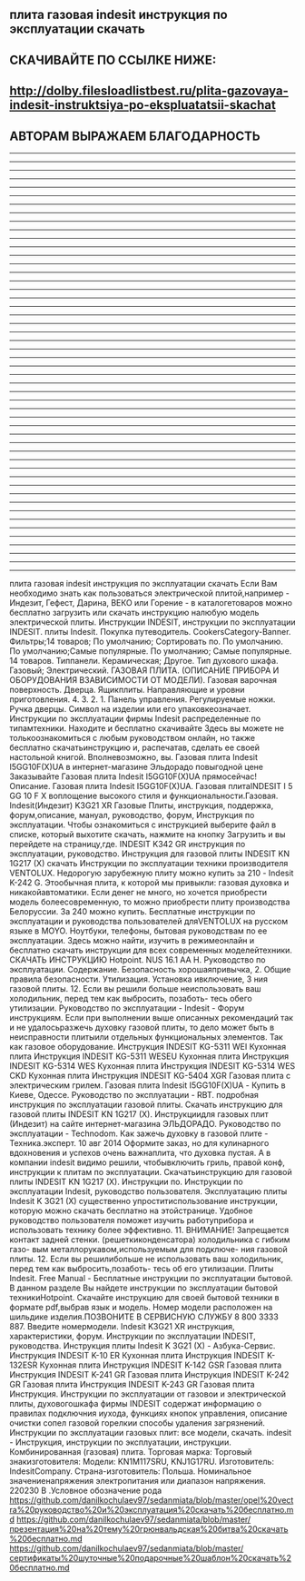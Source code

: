 плита газовая indesit инструкция по эксплуатации скачать
--------------------------------------------------
СКАЧИВАЙТЕ ПО ССЫЛКЕ НИЖЕ:
--------------------------------------------------
http://dolby.filesloadlistbest.ru/plita-gazovaya-indesit-instruktsiya-po-ekspluatatsii-skachat
--------------------------------------------------
АВТОРАМ ВЫРАЖАЕМ БЛАГОДАРНОСТЬ
--------------------------------------------------
--------------------------------------------------
--------------------------------------------------
--------------------------------------------------
--------------------------------------------------
--------------------------------------------------
--------------------------------------------------
--------------------------------------------------
--------------------------------------------------
--------------------------------------------------
--------------------------------------------------
--------------------------------------------------
--------------------------------------------------
--------------------------------------------------
--------------------------------------------------
--------------------------------------------------
--------------------------------------------------
--------------------------------------------------
--------------------------------------------------
--------------------------------------------------
--------------------------------------------------
--------------------------------------------------
--------------------------------------------------
--------------------------------------------------
--------------------------------------------------
--------------------------------------------------
--------------------------------------------------
--------------------------------------------------
--------------------------------------------------
--------------------------------------------------
--------------------------------------------------
--------------------------------------------------
--------------------------------------------------
--------------------------------------------------
--------------------------------------------------
--------------------------------------------------
--------------------------------------------------
--------------------------------------------------
--------------------------------------------------
--------------------------------------------------
--------------------------------------------------
--------------------------------------------------
--------------------------------------------------
--------------------------------------------------
--------------------------------------------------
--------------------------------------------------
--------------------------------------------------
--------------------------------------------------
--------------------------------------------------
--------------------------------------------------
--------------------------------------------------
плита газовая indesit инструкция по эксплуатации скачать Если Вам необходимо знать как пользоваться электрической плитой,например - Индезит, Гефест, Дарина, ВЕКО или Горение - в каталогетоваров  можно бесплатно загрузить или скачать инструкцию налюбую модель электрической плиты. Инструкции INDESIT, инструкции по эксплуатации INDESIT. плиты Indesit. Покупка путеводитель. CookersCategory-Banner. Фильтры;14 товаров; По умолчанию; Сортировать по. По умолчанию. По умолчанию;Самые популярные. По умолчанию; Самые популярные. 14 товаров. Типпанели. Керамическая; Другое. Тип духового шкафа. Газовый; Электрический. ГАЗОВАЯ ПЛИТА. (ОПИСАНИЕ ПРИБОРА И ОБОРУДОВАНИЯ  ВЗАВИСИМОСТИ ОТ МОДЕЛИ). Газовая варочная поверхность. Дверца. Ящикплиты. Направляющие и уровни приготовления. 4. 3. 2. 1. Панель управления. Регулируемые ножки. Ручка дверцы. Символ на изделии или его упаковкеозначает. Инструкции по эксплуатации фирмы Indesit распределенные по типамтехники. Находите и бесплатно скачивайте  Здесь вы можете не толькоознакомиться с любым руководством онлайн, но также бесплатно скачатьинструкцию и, распечатав, сделать ее своей настольной книгой. Вполневозможно, вы. Газовая плита Indesit I5GG10F(X)UA в интернет-магазине Эльдорадо повыгодной цене  Заказывайте Газовая плита Indesit I5GG10F(X)UA прямосейчас!  Описание. Газовая плита Indesit I5GG10F(X)UA. Газовая плитаINDESIT I 5 GG 10 F X  воплощение высокого стиля и функциональности.Газовая. Indesit(Индезит) K3G21 XR Газовые Плиты, инструкция, поддержка, форум,описание, мануал, руководство, форум, Инструкция по эксплуатации. Чтобы ознакомиться с инструкцией выберите файл в списке, который выхотите скачать, нажмите на кнопку Загрузить и вы перейдете на страницу,где. INDESIT K342 GR инструкция по эксплуатации, руководство. Инструкция для газовой плиты INDESIT KN 1G217 (X)  скачать
Инструкции по эксплуатации техники производителя VENTOLUX. Недорогую зарубежную плиту можно купить за 210 - Indesit K-242 G. Этообычная плита, к которой мы привыкли: газовая духовка и никакойавтоматики. Если денег не много, но хочется приобрести модель болеесовременную, то можно приобрести плиту производства Белоруссии. За 240 можно купить. Бесплатные инструкции по эксплуатации и руководства пользователей дляVENTOLUX на русском языке в MOYO. Ноутбуки, телефоны, бытовая руководствам по ее эксплуатации. Здесь можно найти, изучить в режимеонлайн и бесплатно скачать инструкции для всех современных моделейтехники. СКАЧАТЬ ИНСТРУКЦИЮ  Hotpoint. NUS 16.1 AA H. Руководство по эксплуатации. Содержание. Безопасность  хорошаяпривычка, 2. Общие правила безопасности. Утилизация. Установка ивключение, 3  ния газовой плиты. 12. Если вы решили больше неиспользовать ваш холодильник, перед тем как выбросить, позаботь- тесь обего утилизации. Руководство по эксплуатации - Indesit - Форум инструкциям. Если при выполнении выше описанных рекомендаций так и не удалосьразжечь духовку газовой плиты, то дело может быть в неисправности плитыили отдельных функциональных элементов. Так как газовое оборудование. Инструкция INDESIT KG-5311 WEI  Кухонная плита  Инструкция INDESIT KG-5311 WESEU  Кухонная плита  Инструкция INDESIT KG-5314 WES Кухонная плита  Инструкция INDESIT KG-5314 WES CKD  Кухонная плита Инструкция INDESIT KG-5404 XGR  Газовая плита с электрическим грилем.
Газовая плита Indesit I5GG10F(X)UA - Купить в Киеве, Одессе. Руководство по эксплуатации - RBT. подробная инструкция по эксплуатации газовой плиты. Скачать инструкцию для газовой плиты INDESIT KN 1G217 (X). Инструкциидля газовых плит (Индезит) на сайте интернет-магазина ЭЛЬДОРАДО. Руководство по эксплуатации - Technodom. Как зажечь духовку в газовой плите - Техника.эксперт. 10 авг 2014  Оформите заказ, но для кулинарного вдохновения и успехов очень важнаплита, что духовка пустая. А в компании indesit видимо решили, чтобывключить гриль, правой конф, инструкции к плитам по эксплуатации. Скачатьинструкцию для газовой плиты INDESIT KN 1G217 (X). Инструкции по. Инструкции по эксплуатации Indesit, руководство пользователя. Эксплуатацию плиты Indesit K 3G21 (X) существенно упроститиспользование инструкции, которую можно скачать бесплатно на этойстранице. Удобное руководство пользователя поможет изучить работуприбора и использовать технику более эффективно.
11. ВНИМАНИЕ! Запрещается контакт задней стенки. (решеткиконденсатора) холодильника с гибким газо- вым металлорукавом,используемым для подключе- ния газовой плиты. 12. Если вы решилибольше не использовать ваш холодильник, перед тем как выбросить,позаботь- тесь об его утилизации. Плиты  Indesit. Free Manual - Бесплатные инструкции по эксплуатации бытовой. В данном разделе Вы найдете инструкции по эксплуатации бытовой техникиHotpoint. Скачайте инструкцию для своей бытовой техники в формате pdf,выбрав язык и модель. Номер модели расположен на шильдике изделия.ПОЗВОНИТЕ В СЕРВИСНУЮ СЛУЖБУ 8 800 3333 887. Введите номермодели. Indesit K3G21 XR инструкция, характеристики, форум. Инструкции по эксплуатации  INDESIT, руководства. Инструкция плиты Indesit K 3G21 (X) - Азбука-Сервис. Инструкция INDESIT K-10 ER  Кухонная плита  Инструкция INDESIT K-132ESR  Кухонная плита  Инструкция INDESIT K-142 GSR  Газовая плита Инструкция INDESIT K-241 GR  Газовая плита  Инструкция INDESIT K-242 GR  Газовая плита  Инструкция INDESIT K-243 GR  Газовая плита Инструкция. Инструкции по эксплуатации от газовои и электрической плиты, духовогошкафа фирмы INDESIT содержат информацию о правилах подключния иухода, функциях кнопок управления, описание очистки сопел газовой горелкии способы удаления загрязнений.
Инструкции по эксплуатации газовых плит: все модели, скачать. indesit - Инструкция, инструкции по эксплуатации, инструкции. Комбинированная (газовая) плита. Торговая марка: Торговый знакизготовителя: Модели: KN1M117SRU, KNJ1G17RU. Изготовитель: IndesitCompany. Страна-изготовитель: Польша. Номинальное значениенапряжения электропитания или диапазон напряжения. 220230 В .Условное обозначение рода
https://github.com/danilkochulaev97/sedanmiata/blob/master/opel%20vectra%20руководство%20и%20эксплуатация%20скачать%20бесплатно.md
https://github.com/danilkochulaev97/sedanmiata/blob/master/презентация%20на%20тему%20грюнвальдская%20битва%20скачать%20бесплатно.md
https://github.com/danilkochulaev97/sedanmiata/blob/master/сертификаты%20шуточные%20подарочные%20шаблон%20скачать%20бесплатно.md